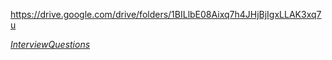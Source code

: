 
https://drive.google.com/drive/folders/1BILlbE08Aixq7h4JHjBjIgxLLAK3xq7u

*[InterviewQuestions](LinuxInterviewQuestions.md)*
